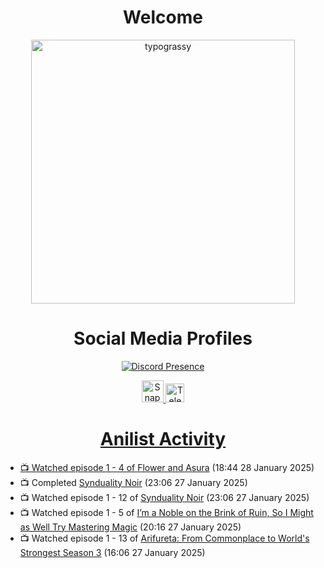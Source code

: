 <div align="center">

# Welcome
<a href="https://github.com/kawarimidoll/typograssy">
    <img alt="typograssy" src="https://typograssy.deno.dev/api?text=%E3%82%88%E3%81%86%E3%81%93%E3%81%9D%E3%81%BF%E3%81%AA%E3%81%95%E3%82%93%20-%20Sheby--&&l0=none&l1=82d9d0&l2=027353&l3=038c4c&l4=01402e&bg=none&frame=none&speed=100&comment=" width="421.99">
</a>

</div>

<div align="center">

# Social Media Profiles

[![Discord Presence](https://lanyard.cnrad.dev/api/612532963938271232)](https://discord.com/users/612532963938271232)


<a href="https://www.snapchat.com/add/a.sheby" title="Snapchat Profile">
    <img src="https://www.freepnglogos.com/uploads/snapchat-logo-png-0.png" width="35" alt="Snapchat Logo" />


<a href="https://t.me/ASheby" title="Telegram Profile">
    <img src="https://www.freepnglogos.com/uploads/telegram-logo-png-0.png" width="30" alt="Telegram Logo" />


</div>

<div align="center">

# Anilist Activity

</div>

<!-- ANILIST_ACTIVITY:start -->

-   📺 Watched episode 1 - 4 of [Flower and Asura](https://anilist.co/anime/178022) (18:44 28 January 2025)
-   📺 Completed [Synduality Noir](https://anilist.co/anime/154643) (23:06 27 January 2025)
-   📺 Watched episode 1 - 12 of [Synduality Noir](https://anilist.co/anime/154643) (23:06 27 January 2025)
-   📺 Watched episode 1 - 5 of [I’m a Noble on the Brink of Ruin, So I Might as Well Try Mastering Magic](https://anilist.co/anime/176063) (20:16 27 January 2025)
-   📺 Watched episode 1 - 13 of [Arifureta: From Commonplace to World's Strongest Season 3](https://anilist.co/anime/154473) (16:06 27 January 2025)

<!-- ANILIST_ACTIVITY:end -->
